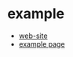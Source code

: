 <link rel="stylesheet" href="style3.css"/>

# example
* [web-site](https://mr-d-gil.github.io/example/)
* [example page](complete-page.html)
